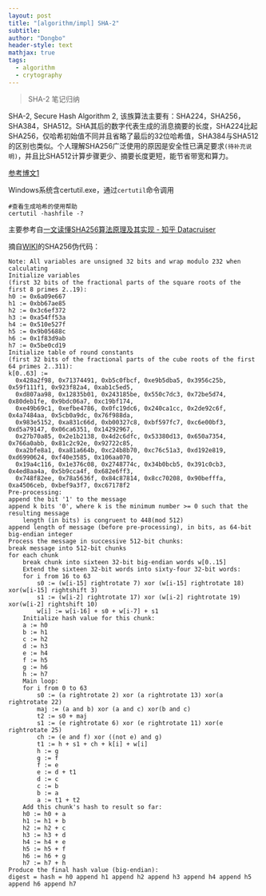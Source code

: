 ```yaml
---
layout: post
title: "[algorithm/impl] SHA-2"
subtitle: 
author: "Dongbo"
header-style: text
mathjax: true
tags:
  - algorithm
  - crytography
---
```


> SHA-2 笔记归纳 


SHA-2, Secure Hash Algorithm 2, 该族算法主要有：SHA224，SHA256，SHA384，SHA512。SHA其后的数字代表生成的消息摘要的长度，SHA224比起SHA256，仅哈希初始值不同并且省略了最后的32位哈希值，SHA384与SHA512的区别也类似。个人理解SHA256广泛使用的原因是安全性已满足要求`(待补充说明)`，并且比SHA512计算步骤更少、摘要长度更短，能节省带宽和算力。

[参考博文1](https://www.cnblogs.com/foxclever/p/8412684.html)

Windows系统含certutil.exe，通过`certutil`命令调用

    #查看生成哈希的使用帮助
    certutil -hashfile -?  

主要参考自[一文读懂SHA256算法原理及其实现 - 知乎 Datacruiser](https://zhuanlan.zhihu.com/p/94619052)


摘自[WIKI](https://zh.wikipedia.org/wiki/SHA-2)的SHA256伪代码：

    Note: All variables are unsigned 32 bits and wrap modulo 232 when calculating
    Initialize variables
    (first 32 bits of the fractional parts of the square roots of the first 8 primes 2..19):
    h0 := 0x6a09e667
    h1 := 0xbb67ae85
    h2 := 0x3c6ef372
    h3 := 0xa54ff53a
    h4 := 0x510e527f
    h5 := 0x9b05688c
    h6 := 0x1f83d9ab
    h7 := 0x5be0cd19
    Initialize table of round constants
    (first 32 bits of the fractional parts of the cube roots of the first 64 primes 2..311):
    k[0..63] :=
      0x428a2f98, 0x71374491, 0xb5c0fbcf, 0xe9b5dba5, 0x3956c25b, 0x59f111f1, 0x923f82a4, 0xab1c5ed5,
      0xd807aa98, 0x12835b01, 0x243185be, 0x550c7dc3, 0x72be5d74, 0x80deb1fe, 0x9bdc06a7, 0xc19bf174,
      0xe49b69c1, 0xefbe4786, 0x0fc19dc6, 0x240ca1cc, 0x2de92c6f, 0x4a7484aa, 0x5cb0a9dc, 0x76f988da,
      0x983e5152, 0xa831c66d, 0xb00327c8, 0xbf597fc7, 0xc6e00bf3, 0xd5a79147, 0x06ca6351, 0x14292967,
      0x27b70a85, 0x2e1b2138, 0x4d2c6dfc, 0x53380d13, 0x650a7354, 0x766a0abb, 0x81c2c92e, 0x92722c85,
      0xa2bfe8a1, 0xa81a664b, 0xc24b8b70, 0xc76c51a3, 0xd192e819, 0xd6990624, 0xf40e3585, 0x106aa070,
      0x19a4c116, 0x1e376c08, 0x2748774c, 0x34b0bcb5, 0x391c0cb3, 0x4ed8aa4a, 0x5b9cca4f, 0x682e6ff3,
      0x748f82ee, 0x78a5636f, 0x84c87814, 0x8cc70208, 0x90befffa, 0xa4506ceb, 0xbef9a3f7, 0xc67178f2
    Pre-processing:
    append the bit '1' to the message
    append k bits '0', where k is the minimum number >= 0 such that the resulting message
        length (in bits) is congruent to 448(mod 512)
    append length of message (before pre-processing), in bits, as 64-bit big-endian integer
    Process the message in successive 512-bit chunks:
    break message into 512-bit chunks
    for each chunk
        break chunk into sixteen 32-bit big-endian words w[0..15]
        Extend the sixteen 32-bit words into sixty-four 32-bit words:
        for i from 16 to 63
            s0 := (w[i-15] rightrotate 7) xor (w[i-15] rightrotate 18) xor(w[i-15] rightshift 3)
            s1 := (w[i-2] rightrotate 17) xor (w[i-2] rightrotate 19) xor(w[i-2] rightshift 10)
            w[i] := w[i-16] + s0 + w[i-7] + s1
        Initialize hash value for this chunk:
        a := h0
        b := h1
        c := h2
        d := h3
        e := h4
        f := h5
        g := h6
        h := h7
        Main loop:
        for i from 0 to 63
            s0 := (a rightrotate 2) xor (a rightrotate 13) xor(a rightrotate 22)
            maj := (a and b) xor (a and c) xor(b and c)
            t2 := s0 + maj
            s1 := (e rightrotate 6) xor (e rightrotate 11) xor(e rightrotate 25)
            ch := (e and f) xor ((not e) and g)
            t1 := h + s1 + ch + k[i] + w[i]
            h := g
            g := f
            f := e
            e := d + t1
            d := c
            c := b
            b := a
            a := t1 + t2
        Add this chunk's hash to result so far:
        h0 := h0 + a
        h1 := h1 + b
        h2 := h2 + c
        h3 := h3 + d
        h4 := h4 + e
        h5 := h5 + f
        h6 := h6 + g
        h7 := h7 + h
    Produce the final hash value (big-endian):
    digest = hash = h0 append h1 append h2 append h3 append h4 append h5 append h6 append h7


    